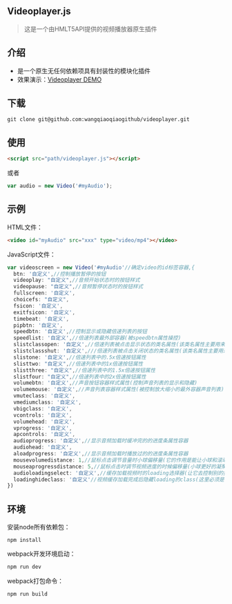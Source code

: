 ﻿## Videoplayer.js
>这是一个由HMLT5API提供的视频播放器原生插件
## 介绍
* 是一个原生无任何依赖项具有封装性的模块化插件
* 效果演示：[Videoplayer DEMO](https://wangqiaoqiaogithub.github.io/videoplayer/dist/index.html)
   
## 下载
```
git clone git@github.com:wangqiaoqiaogithub/videoplayer.git
```
## 使用
 ```html
<script src="path/videoplayer.js"></script>
```
或者
```js
var audio = new Video('#myAudio');
```
## 示例
HTML文件：
```html
<video id="myAudio" src="xxx" type="video/mp4"></video>
```
JavaScript文件：
```js
var videoscreen = new Video('#myAudio'//确定video的id标签容器,{
  btn: '自定义',//控制播放暂停的按钮
  videoplay: "自定义",//音频开始状态时的按钮样式
  videopause: "自定义",//音频暂停状态时的按钮样式
  fullscreen: '自定义',
  choicefs: "自定义",
  fsicon: '自定义',
  exitfsicon: '自定义',
  timebeat: '自定义',
  pipbtn: '自定义',
  speedbtn: '自定义',//控制显示或隐藏倍速列表的按钮
  speedlist: '自定义',//倍速列表最外部容器(被speedbtn属性操控)
  slistclassopen: '自定义',//倍速列表被点击显示状态的类名属性(该类名属性主要用来是该容器被点击是显示)
  slistclassshut: '自定义',///倍速列表被点击关闭状态的类名属性(该类名属性主要用来是该容器被点击是隐藏)
  slistone: '自定义',//倍速列表中的.5x倍速按钮属性
  slisttwo: "自定义",//倍速列表中的1x倍速按钮属性
  slistthree: "自定义",//倍速列表中的1.5x倍速按钮属性
  slistfour: "自定义",//倍速列表中的2x倍速按钮属性
  volumebtn: '自定义',//声音按钮容器样式属性(控制声音列表的显示和隐藏)
  volumemouse: '自定义',//声音列表容器样式属性(被控制放大缩小的最外容器声音列表)
  vmuteclass: '自定义',
  vmediumclass: '自定义',
  vbigclass: '自定义',
  vcontrols: '自定义',
  volumehead: '自定义',
  vprogress: '自定义',
  apcontrols: '自定义',
  audioprogress: '自定义',//显示音频加载时缓冲完的的进度条属性容器
  audiohead: '自定义',
  aloadprogress: '自定义',//显示音频加载时播放过的的进度条属性容器
  mousevolumedistance: 1,//鼠标点击调节音量时小球偏移量(它的作用是能让小球和滚动条更能凝聚在一起)
  mouseaprogressdistance: 5,//鼠标点击时调节视频进度的时候偏移量(小球更好的凝聚在一起)
  audioloadingselect: '自定义',//缓存加载视频时的loading选择器(让它去控制别的类名，来控制类名的显示隐藏)
  loadinghideclass: '自定义'//视频缓存加载完成后隐藏loading的class(这里必须是字符串的形式)
})
```
## 环境
安装node所有依赖包：
```
npm install
```
webpack开发环境启动：
```js
npm run dev
```
webpack打包命令：
```js
npm run build
```
